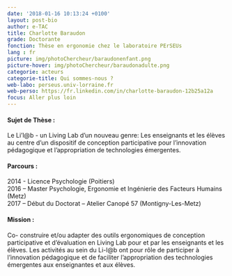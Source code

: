 ```yaml
---
date: '2018-01-16 10:13:24 +0100'
layout: post-bio
author: e-TAC
title: Charlotte Baraudon
grade: Doctorante
fonction: Thèse en ergonomie chez le laboratoire PErSEUs
lang : fr
picture: img/photoChercheur/baraudonenfant.png
picture-hover: img/photoChercheur/baraudonadulte.png
categorie: acteurs
categorie-title: Qui sommes-nous ?
web-labo: perseus.univ-lorraine.fr
web-perso: https://fr.linkedin.com/in/charlotte-baraudon-12b25a12a 
focus: Aller plus loin
---
```



#### Sujet de Thèse :  
Le Li’l@b - un Living Lab d’un nouveau genre: Les enseignants et les élèves au centre d’un dispositif de conception participative pour l’innovation pédagogique et l’appropriation de technologies émergentes.  

#### Parcours :  
2014 - Licence Psychologie (Poitiers)  
2016 – Master Psychologie, Ergonomie et Ingénierie des Facteurs Humains (Metz)  
2017 – Début du Doctorat – Atelier Canopé 57 (Montigny-Les-Metz)  

#### Mission :  
Co- construire et/ou adapter des outils ergonomiques de conception participative et d’évaluation en Living Lab pour et par les enseignants et les élèves. Les activités au sein du Li-l@b ont pour rôle de participer à l’innovation pédagogique et de faciliter l’appropriation des technologies émergentes aux enseignantes et aux élèves. 



